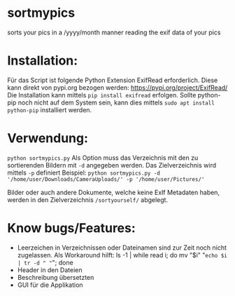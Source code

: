 # sortmypics
sorts your pics in a /yyyy/month manner reading the exif data of your pics

# Installation:
Für das Script ist folgende Python Extension ExifRead erforderlich. Diese kann direkt von pypi.org bezogen werden: https://pypi.org/project/ExifRead/ Die Installation kann mittels `pip install exifread` erfolgen. Sollte python-pip noch nicht auf dem System sein, kann dies mittels `sudo apt install python-pip` installiert werden.

# Verwendung:
`python sortmypics.py`
Als Option muss das Verzeichnis mit den zu sortierenden Bildern mit `-d` angegeben werden. Das Zielverzeichnis wird mittels `-p` definiert
Beispiel: `python sortmypics.py -d '/home/user/Downloads/CameraUploads/' -p '/home/user/Pictures/'`

Bilder oder auch andere Dokumente, welche keine ExIf Metadaten haben, werden in den Zielverzeichnis `/sortyourself/` abgelegt.

# Know bugs/Features:
* Leerzeichen in Verzeichnissen oder Dateinamen sind zur Zeit noch nicht zugelassen. Als Workaround hilft: ls -1 | while read i; do mv "$i" "`echo $i | tr -d " "`"; done
* Header in den Dateien
* Beschreibung übersetzten
* GUI für die Applikation
